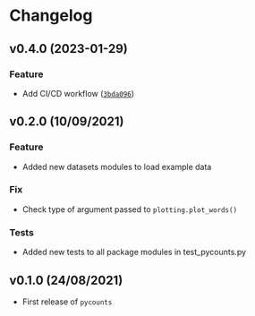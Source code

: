 # Changelog

<!--next-version-placeholder-->

## v0.4.0 (2023-01-29)
### Feature
* Add CI/CD workflow ([`3bda096`](https://github.com/aivoric/pycounts/commit/3bda096123e9e1f03882d1ddd6c6268775c67baa))

## v0.2.0 (10/09/2021)

### Feature

- Added new datasets modules to load example data

### Fix

- Check type of argument passed to `plotting.plot_words()`

### Tests

- Added new tests to all package modules in test_pycounts.py

## v0.1.0 (24/08/2021)

- First release of `pycounts`